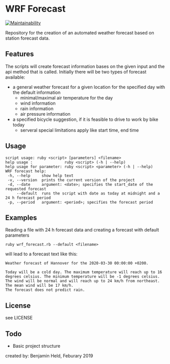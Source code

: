 # WRF Forecast
[![Maintainability](https://api.codeclimate.com/v1/badges/f8e37146f91c5b3fc933/maintainability)](https://codeclimate.com/github/SettRaziel/wrf_forecast/maintainability)

Repository for the creation of an automated weather forecast based on station forecast data.

## Features
The scripts will create forecast information bases on the given input and the api method that is called.
Initially there will be two types of forecast available:
  * a general weather forecast for a given location for the specified day with the default information
    * minimal/maximal air temperature for the day
    * wind information
    * rain information
    * air pressure information
  * a specified bicycle suggestion, if it is feasible to drive to work by bike today
    * serveral special limitations apply like start time, end time

## Usage
```
script usage: ruby <script> [parameters] <filename>
help usage :              ruby <script> (-h | --help)
help usage for parameter: ruby <script> <parameter> (-h | --help)
WRF forecast help:
 -h, --help     show help text
 -v, --version  prints the current version of the project
 -d, --date     argument: <date>; specifies the start_date of the requested forecast
     --default  runs the script with date as today at midnight and a 24 h forecast period
 -p, --period   argument: <period>; specifies the forecast period
```

## Examples
Reading a file with 24 h forecast data and creating a forecast with default parameters
```
ruby wrf_forecast.rb --default <filename>
```
will lead to a forecast text like this:
```
Weather forecast of Hannover for the 2020-03-30 00:00:00 +0200.

Today will be a cold day. The maximum temperature will reach up to 16 degrees celsius. The minimum temperature will be -1 degrees celsius.
The wind will be normal and will reach up to 24 km/h from northeast. The mean wind will be 17 km/h.
The forecast does not predict rain.
```

## License
see LICENSE

## Todo
* Basic project structure

created by: Benjamin Held, Feburary 2019
